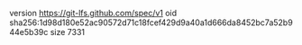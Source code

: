version https://git-lfs.github.com/spec/v1
oid sha256:1d98d180e52ac90572d71c18fcef429d9a40a1d666da8452bc7a52b944e5b39c
size 7331
